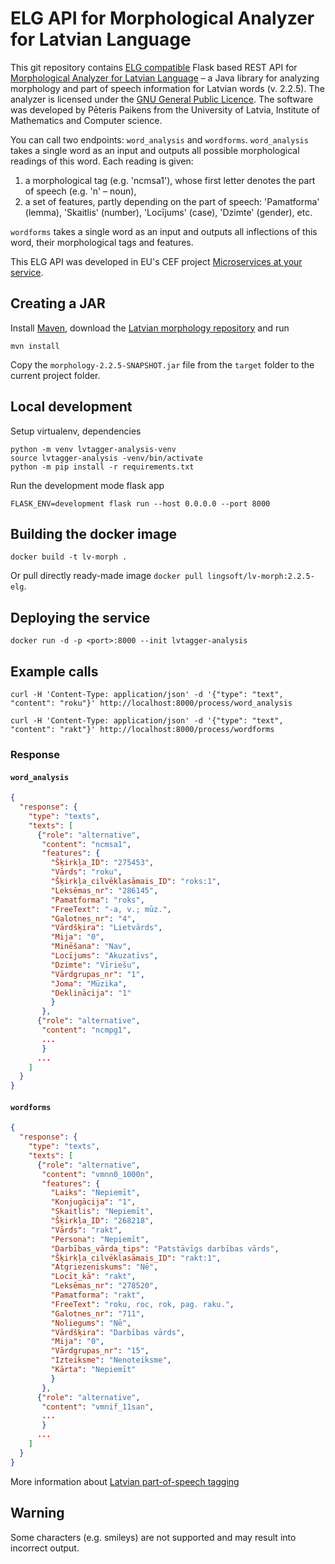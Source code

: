 # ELG API for Morphological Analyzer for Latvian Language

This git repository contains
[ELG compatible](https://european-language-grid.readthedocs.io/en/stable/all/A3_API/LTInternalAPI.html)
Flask based REST API for [Morphological Analyzer for Latvian Language](https://github.com/PeterisP/morphology) – a Java library for analyzing morphology and part of speech information for Latvian words (v. 2.2.5). 
The analyzer is licensed under the
[GNU General Public Licence](https://github.com/PeterisP/morphology/blob/master/LICENSE.txt).
The software was developed by Pēteris Paikens from the University of Latvia,
Institute of Mathematics and Computer science.

You can call two endpoints: `word_analysis` and `wordforms`.
`word_analysis` takes a single word as an input and outputs all possible morphological readings of this word. Each reading is given: 
1) a morphological tag (e.g. 'ncmsa1'), whose first letter denotes the part of speech (e.g. 'n' – noun),
2) a set of features, partly depending on the part of speech: 'Pamatforma' (lemma), 'Skaitlis' (number), 'Locījums' (case), 'Dzimte' (gender), etc.

`wordforms` takes a single word as an input and outputs all inflections of this word, their morphological tags and features.

This ELG API was developed in EU's CEF project
[Microservices at your service](https://www.lingsoft.fi/en/microservices-at-your-service-bridging-gap-between-nlp-research-and-industry).

## Creating a JAR

Install [Maven](https://maven.apache.org/download.cgi), download the [Latvian morphology repository](https://github.com/lingsoft/Latvian_morphology) and run 

```
mvn install
```
Copy the `morphology-2.2.5-SNAPSHOT.jar` file from the `target` folder to the current project folder.

## Local development

Setup virtualenv, dependencies
```
python -m venv lvtagger-analysis-venv
source lvtagger-analysis -venv/bin/activate
python -m pip install -r requirements.txt
```

Run the development mode flask app
```
FLASK_ENV=development flask run --host 0.0.0.0 --port 8000
```

## Building the docker image

```
docker build -t lv-morph .
```

Or pull directly ready-made image `docker pull lingsoft/lv-morph:2.2.5-elg`.

## Deploying the service

```
docker run -d -p <port>:8000 --init lvtagger-analysis
```

## Example calls

```
curl -H 'Content-Type: application/json' -d '{"type": "text", "content": "roku"}' http://localhost:8000/process/word_analysis
```

```
curl -H 'Content-Type: application/json' -d '{"type": "text", "content": "rakt"}' http://localhost:8000/process/wordforms
```


### Response

#### `word_analysis`

```json
{
  "response": {
    "type": "texts",
    "texts": [
      {"role": "alternative",
       "content": "ncmsa1",
       "features": {
         "Šķirkļa_ID": "275453", 
         "Vārds": "roku", 
         "Šķirkļa_cilvēklasāmais_ID": "roks:1", 
         "Leksēmas_nr": "286145", 
         "Pamatforma": "roks", 
         "FreeText": "-a, v.; mūz.", 
         "Galotnes_nr": "4", 
         "Vārdšķira": "Lietvārds", 
         "Mija": "0", 
         "Minēšana": "Nav", 
         "Locījums": "Akuzatīvs", 
         "Dzimte": "Vīriešu", 
         "Vārdgrupas_nr": "1", 
         "Joma": "Mūzika", 
         "Deklinācija": "1"
         }
       },
      {"role": "alternative",
       "content": "ncmpg1",
       ...
       }
      ...
    ]
  }
}
```

#### `wordforms`

```json
{
  "response": {
    "type": "texts",
    "texts": [
      {"role": "alternative",
       "content": "vmnn0_1000n",
       "features": {
         "Laiks": "Nepiemīt", 
         "Konjugācija": "1", 
         "Skaitlis": "Nepiemīt", 
         "Šķirkļa_ID": "268218", 
         "Vārds": "rakt", 
         "Persona": "Nepiemīt", 
         "Darbības_vārda_tips": "Patstāvīgs darbības vārds", 
         "Šķirkļa_cilvēklasāmais_ID": "rakt:1", 
         "Atgriezeniskums": "Nē", 
         "Locīt_kā": "rakt", 
         "Leksēmas_nr": "278520", 
         "Pamatforma": "rakt", 
         "FreeText": "roku, roc, rok, pag. raku.", 
         "Galotnes_nr": "711", 
         "Noliegums": "Nē", 
         "Vārdšķira": "Darbības vārds", 
         "Mija": "0", 
         "Vārdgrupas_nr": "15", 
         "Izteiksme": "Nenoteiksme", 
         "Kārta": "Nepiemīt"
         }
       },
      {"role": "alternative",
       "content": "vmnif_11san",
       ...
       }
      ...
    ]
  }
}
```

More information about
[Latvian part-of-speech tagging](https://peteris.rocks/blog/latvian-part-of-speech-tagging/)

## Warning

Some characters (e.g. smileys) are not supported and may result into incorrect output. 
